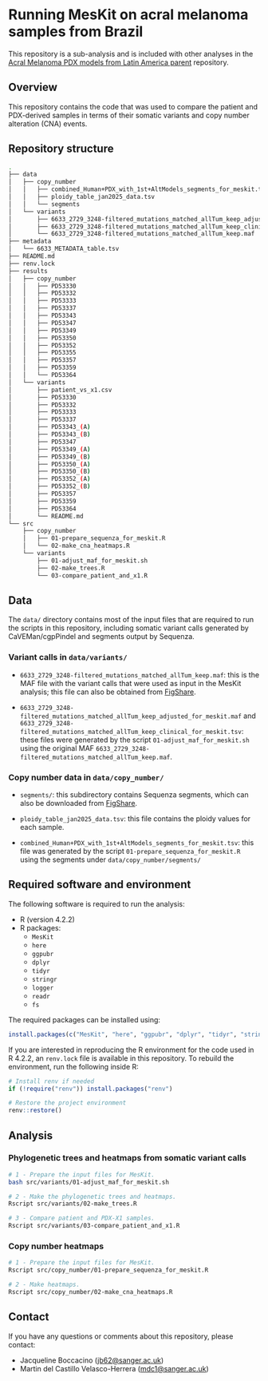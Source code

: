 # Running MesKit on acral melanoma samples from Brazil

This repository is a sub-analysis and is included with other analyses in the [Acral Melanoma PDX models from Latin America parent](https://github.com/team113sanger/Acral_Melanoma_PDX_models_from_Latin_America) repository.

## Overview

This repository contains the code that was used to compare the patient and PDX-derived samples in terms of their somatic variants and copy number alteration (CNA) events.

## Repository structure

```bash
.
├── data
│   ├── copy_number
│   │   ├── combined_Human+PDX_with_1st+AltModels_segments_for_meskit.tsv
│   │   ├── ploidy_table_jan2025_data.tsv
│   │   └── segments
│   └── variants
│       ├── 6633_2729_3248-filtered_mutations_matched_allTum_keep_adjusted_for_meskit.maf
│       ├── 6633_2729_3248-filtered_mutations_matched_allTum_keep_clinical_for_meskit.tsv
│       └── 6633_2729_3248-filtered_mutations_matched_allTum_keep.maf
├── metadata
│   └── 6633_METADATA_table.tsv
├── README.md
├── renv.lock
├── results
│   ├── copy_number
│   │   ├── PD53330
│   │   ├── PD53332
│   │   ├── PD53333
│   │   ├── PD53337
│   │   ├── PD53343
│   │   ├── PD53347
│   │   ├── PD53349
│   │   ├── PD53350
│   │   ├── PD53352
│   │   ├── PD53355
│   │   ├── PD53357
│   │   ├── PD53359
│   │   └── PD53364
│   └── variants
│       ├── patient_vs_x1.csv
│       ├── PD53330
│       ├── PD53332
│       ├── PD53333
│       ├── PD53337
│       ├── PD53343_(A)
│       ├── PD53343_(B)
│       ├── PD53347
│       ├── PD53349_(A)
│       ├── PD53349_(B)
│       ├── PD53350_(A)
│       ├── PD53350_(B)
│       ├── PD53352_(A)
│       ├── PD53352_(B)
│       ├── PD53357
│       ├── PD53359
│       ├── PD53364
│       └── README.md
└── src
    ├── copy_number
    │   ├── 01-prepare_sequenza_for_meskit.R
    │   └── 02-make_cna_heatmaps.R
    └── variants
        ├── 01-adjust_maf_for_meskit.sh
        ├── 02-make_trees.R
        └── 03-compare_patient_and_x1.R
```

## Data

The `data/` directory contains most of the input files that are required to run the scripts in this repository, including somatic variant calls generated by CaVEMan/cgpPindel and segments output by Sequenza.

### Variant calls in `data/variants/`

- `6633_2729_3248-filtered_mutations_matched_allTum_keep.maf`: this is the MAF file with the variant calls that were used as input in the MesKit analysis; this file can also be obtained from [FigShare](https://figshare.com/account/items/29114711/edit).

- `6633_2729_3248-filtered_mutations_matched_allTum_keep_adjusted_for_meskit.maf` and `6633_2729_3248-filtered_mutations_matched_allTum_keep_clinical_for_meskit.tsv`: these files were generated by the script `01-adjust_maf_for_meskit.sh` using the original MAF `6633_2729_3248-filtered_mutations_matched_allTum_keep.maf`.

### Copy number data in `data/copy_number/`

- `segments/`: this subdirectory contains Sequenza segments, which can also be downloaded from [FigShare](https://figshare.com/articles/dataset/Sequenza_output_results_data_from_Brazilian_Acral_melanoma_samples_jan2025_/29088173?file=54607436). 

- `ploidy_table_jan2025_data.tsv`: this file contains the ploidy values for each sample.

- `combined_Human+PDX_with_1st+AltModels_segments_for_meskit.tsv`: this file was generated by the script `01-prepare_sequenza_for_meskit.R` using the segments under `data/copy_number/segments/`

## Required software and environment

The following software is required to run the analysis:

- R (version 4.2.2)
- R packages:
    - `MesKit`
    - `here`
    - `ggpubr`
    - `dplyr`
    - `tidyr`
    - `stringr`
    - `logger`
    - `readr`
    - `fs`

The required packages can be installed using:
```R
install.packages(c("MesKit", "here", "ggpubr", "dplyr", "tidyr", "stringr", "logger", "readr", "fs"))
```

If you are interested in reproducing the R environment for the code used in R 4.2.2, an `renv.lock` file is available in this repository. To rebuild the environment, run the following inside R:
```R
# Install renv if needed
if (!require("renv")) install.packages("renv")

# Restore the project environment
renv::restore()
```

## Analysis

### Phylogenetic trees and heatmaps from somatic variant calls

```bash
# 1 - Prepare the input files for MesKit.
bash src/variants/01-adjust_maf_for_meskit.sh

# 2 - Make the phylogenetic trees and heatmaps.
Rscript src/variants/02-make_trees.R

# 3 - Compare patient and PDX-X1 samples.
Rscript src/variants/03-compare_patient_and_x1.R
```

### Copy number heatmaps

```bash
# 1 - Prepare the input files for MesKit.
Rscript src/copy_number/01-prepare_sequenza_for_meskit.R

# 2 - Make heatmaps.
Rscript src/copy_number/02-make_cna_heatmaps.R
```

## Contact

If you have any questions or comments about this repository, please contact:

- Jacqueline Boccacino (<jb62@sanger.ac.uk>)
- Martin del Castillo Velasco-Herrera (<mdc1@sanger.ac.uk>)